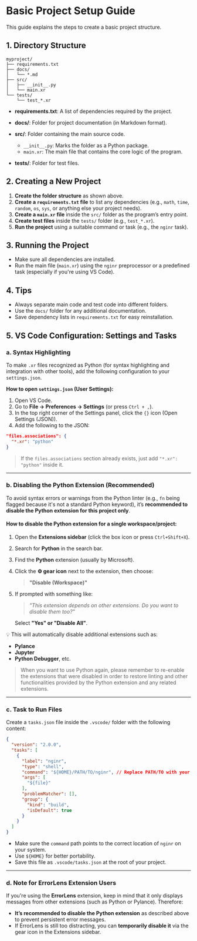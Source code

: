# Basic Project Setup Guide

This guide explains the steps to create a basic project structure.

## 1. Directory Structure

```
myproject/
├── requirements.txt
├── docs/
│   └── *.md
├── src/
│   ├── __init__.py
│   └── main.xr
└── tests/
    └── test_*.xr
```

* **requirements.txt**: A list of dependencies required by the project.
* **docs/**: Folder for project documentation (in Markdown format).
* **src/**: Folder containing the main source code.

  * `__init__.py`: Marks the folder as a Python package.
  * `main.xr`: The main file that contains the core logic of the program.
* **tests/**: Folder for test files.

## 2. Creating a New Project

1. **Create the folder structure** as shown above.
2. **Create a `requirements.txt` file** to list any dependencies (e.g., `math`, `time`, `random`, `os`, `sys`, or anything else your project needs).
3. **Create a `main.xr` file** inside the `src/` folder as the program’s entry point.
4. **Create test files** inside the `tests/` folder (e.g., `test_*.xr`).
5. **Run the project** using a suitable command or task (e.g., the `nginr` task).

## 3. Running the Project

* Make sure all dependencies are installed.
* Run the main file (`main.xr`) using the `nginr` preprocessor or a predefined task (especially if you're using VS Code).

## 4. Tips

* Always separate main code and test code into different folders.
* Use the `docs/` folder for any additional documentation.
* Save dependency lists in `requirements.txt` for easy reinstallation.

## 5. VS Code Configuration: Settings and Tasks

### a. Syntax Highlighting

To make `.xr` files recognized as Python (for syntax highlighting and integration with other tools), add the following configuration to your `settings.json`.

**How to open `settings.json` (User Settings):**

1. Open VS Code.
2. Go to **File → Preferences → Settings** (or press `Ctrl + ,`).
3. In the top right corner of the Settings panel, click the `{}` icon (Open Settings (JSON)).
4. Add the following to the JSON:

```json
"files.associations": {
  "*.xr": "python"
}
```

> If the `files.associations` section already exists, just add `"*.xr": "python"` inside it.

---

### b. Disabling the Python Extension (Recommended)

To avoid syntax errors or warnings from the Python linter (e.g., `fn` being flagged because it's not a standard Python keyword), it’s **recommended to disable the Python extension for this project only**.

#### How to disable the Python extension for a single workspace/project:

1. Open the **Extensions sidebar** (click the box icon or press `Ctrl+Shift+X`).

2. Search for **Python** in the search bar.

3. Find the **Python** extension (usually by Microsoft).

4. Click the **⚙️ gear icon** next to the extension, then choose:

   > **"Disable (Workspace)"**

5. If prompted with something like:

   > *"This extension depends on other extensions. Do you want to disable them too?"*

   Select **"Yes" or "Disable All"**.

💡 This will automatically disable additional extensions such as:

* **Pylance**
* **Jupyter**
* **Python Debugger**, etc.

> When you want to use Python again, please remember to re-enable the extensions that were disabled in order to restore linting and other functionalities provided by the Python extension and any related extensions.

---

### c. Task to Run Files

Create a `tasks.json` file inside the `.vscode/` folder with the following content:

```json
{
  "version": "2.0.0",
  "tasks": [
    {
      "label": "nginr",
      "type": "shell",
      "command": "${HOME}/PATH/TO/nginr", // Replace PATH/TO with your actual nginr location
      "args": [
        "${file}"
      ],
      "problemMatcher": [],
      "group": {
        "kind": "build",
        "isDefault": true
      }
    }
  ]
}
```

* Make sure the `command` path points to the correct location of `nginr` on your system.
* Use `${HOME}` for better portability.
* Save this file as `.vscode/tasks.json` at the root of your project.

---

### d. Note for ErrorLens Extension Users

If you're using the **ErrorLens** extension, keep in mind that it only displays messages from other extensions (such as Python or Pylance). Therefore:

* **It’s recommended to disable the Python extension** as described above to prevent persistent error messages.
* If ErrorLens is still too distracting, you can **temporarily disable it** via the gear icon in the Extensions sidebar.
